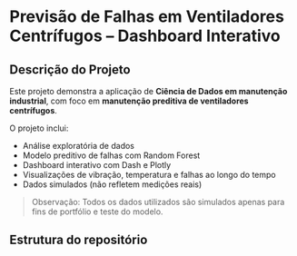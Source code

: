 # Previsão de Falhas em Ventiladores Centrífugos – Dashboard Interativo

## Descrição do Projeto

Este projeto demonstra a aplicação de **Ciência de Dados em manutenção industrial**, com foco em **manutenção preditiva de ventiladores centrífugos**.

O projeto inclui:
- Análise exploratória de dados
- Modelo preditivo de falhas com Random Forest
- Dashboard interativo com Dash e Plotly
- Visualizações de vibração, temperatura e falhas ao longo do tempo
- Dados simulados (não refletem medições reais)

> Observação: Todos os dados utilizados são simulados apenas para fins de portfólio e teste do modelo.

## Estrutura do repositório

